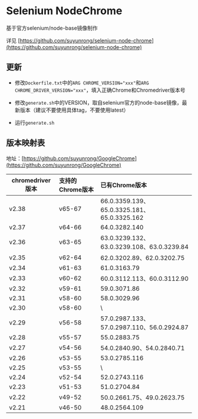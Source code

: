 # Selenium NodeChrome

基于官方selenium/node-base镜像制作

详见 [https://github.com/suyunrong/selenium-node-chrome](https://github.com/suyunrong/selenium-node-chrome)

## 更新

 - 修改`Dockerfile.txt`中的`ARG CHROME_VERSION="xxx"`和`ARG CHROME_DRIVER_VERSION="xxx"`，填入正确Chrome和Chromedriver版本号

 - 修改`generate.sh`中的VERSION，取自selenium官方的node-base镜像，最新版本（建议不要使用具体tag，不要使用latest）

 - 运行`generate.sh`

## 版本映射表
地址：[https://github.com/suyunrong/GoogleChrome](https://github.com/suyunrong/GoogleChrome)

| chromedriver版本 | 支持的Chrome版本 | 已有Chrome版本 |
| - | :- | :- |
| v2.38 | v65-67 | 66.0.3359.139、65.0.3325.181、65.0.3325.162 |
| v2.37 | v64-66 | 64.0.3282.140 |
| v2.36 | v63-65 | 63.0.3239.132、63.0.3239.108、63.0.3239.84 |
| v2.35 | v62-64 | 62.0.3202.89、62.0.3202.75 |
| v2.34 | v61-63 | 61.0.3163.79 |
| v2.33 | v60-62 | 60.0.3112.113、60.0.3112.90 |
| v2.32 | v59-61 | 59.0.3071.86 |
| v2.31 | v58-60 | 58.0.3029.96 |
| v2.30 | v58-60 | \ |
| v2.29 | v56-58 | 57.0.2987.133、57.0.2987.110、56.0.2924.87 |
| v2.28 | v55-57 | 55.0.2883.75 |
| v2.27 | v54-56 | 54.0.2840.90、54.0.2840.71 |
| v2.26 | v53-55 | 53.0.2785.116 |
| v2.25 | v53-55 | \ |
| v2.24 | v52-54 | 52.0.2743.116 |
| v2.23 | v51-53 | 51.0.2704.84 |
| v2.22 | v49-52 | 50.0.2661.75、49.0.2623.75 |
| v2.21 | v46-50 | 48.0.2564.109 |